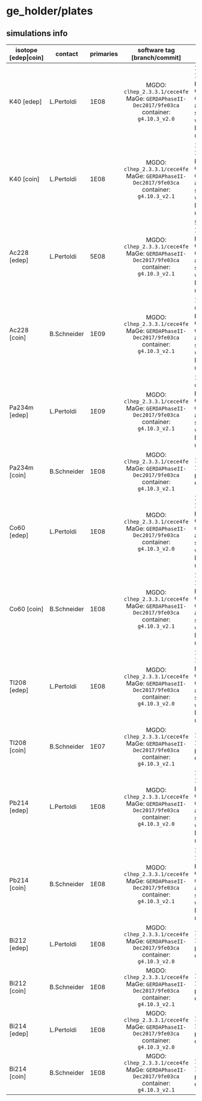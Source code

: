# ge_holder/plates

## simulations info

| isotope \[edep\|coin\] | contact     | primaries | software tag \[branch/commit\]                                                               | notes   |
| ---------------------- | ----------  | --------- | :------------------------------------------------------------------------------------------: | ------- |
| K40 \[edep\]           | L.Pertoldi  | 1E08      | MGDO: `clhep_2.3.3.1/cece4fe` MaGe: `GERDAPhaseII-Dec2017/9fe03ca` container: `g4.10.3_v2.0` | 10 files of 1E07 primaries each. You can find also simulations with Decay0 under `dk0/` |
| K40 \[coin\]           | L.Pertoldi  | 1E08      | MGDO: `clhep_2.3.3.1/cece4fe` MaGe: `GERDAPhaseII-Dec2017/9fe03ca` container: `g4.10.3_v2.1` | 10 files of 1E07 primaries each. You can find also simulations with Decay0 under `dk0/` |
| Ac228 \[edep\]         | L.Pertoldi  | 5E08      | MGDO: `clhep_2.3.3.1/cece4fe` MaGe: `GERDAPhaseII-Dec2017/9fe03ca` container: `g4.10.3_v2.1` | 50 files of 1E07 primaries each. You can find also simulations with Decay0 under `dk0/` |
| Ac228 \[coin\]         | B.Schneider | 1E09      | MGDO: `clhep_2.3.3.1/cece4fe` MaGe: `GERDAPhaseII-Dec2017/9fe03ca` container: `g4.10.3_v2.1` | 100 files of 1E07 primaries each. You can find also simulations with Decay0 under `dk0/` |
| Pa234m \[edep\]        | L.Pertoldi  | 1E09      | MGDO: `clhep_2.3.3.1/cece4fe` MaGe: `GERDAPhaseII-Dec2017/9fe03ca` container: `g4.10.3_v2.1` | 100 files of 1E07 primaries each. You can find also simulations with Decay0 under `dk0/` |
| Pa234m \[coin\]        | B.Schneider | 1E08      | MGDO: `clhep_2.3.3.1/cece4fe` MaGe: `GERDAPhaseII-Dec2017/9fe03ca` container: `g4.10.3_v2.1` | 10 files of 1E07 primaries each |
| Co60 \[edep\]          | L.Pertoldi  | 1E08      | MGDO: `clhep_2.3.3.1/cece4fe` MaGe: `GERDAPhaseII-Dec2017/9fe03ca` container: `g4.10.3_v2.0` | 10 files of 1E07 primaries each. You can find also simulations with Decay0 under `dk0/` |
| Co60 \[coin\]          | B.Schneider | 1E08      | MGDO: `clhep_2.3.3.1/cece4fe` MaGe: `GERDAPhaseII-Dec2017/9fe03ca` container: `g4.10.3_v2.1` | 10 files of 1E07 primaries each. You can find also simulations with Decay0 under `dk0/` |
| Tl208 \[edep\]         | L.Pertoldi  | 1E08      | MGDO: `clhep_2.3.3.1/cece4fe` MaGe: `GERDAPhaseII-Dec2017/9fe03ca` container: `g4.10.3_v2.0` | 10 files of 1E07 primaries each. You can find also simulations with Decay0 under `dk0/` |
| Tl208 \[coin\]         | B.Schneider | 1E07      | MGDO: `clhep_2.3.3.1/cece4fe` MaGe: `GERDAPhaseII-Dec2017/9fe03ca` container: `g4.10.3_v2.1` | 1 file of 1E07 primaries each |
| Pb214 \[edep\]         | L.Pertoldi  | 1E08      | MGDO: `clhep_2.3.3.1/cece4fe` MaGe: `GERDAPhaseII-Dec2017/9fe03ca` container: `g4.10.3_v2.0` | 10 files of 1E07 primaries each. You can find also simulations with Decay0 under `dk0/` |
| Pb214 \[coin\]         | B.Schneider | 1E08      | MGDO: `clhep_2.3.3.1/cece4fe` MaGe: `GERDAPhaseII-Dec2017/9fe03ca` container: `g4.10.3_v2.1` | 10 files of 1E07 primaries each. You can find also simulations with Decay0 under `dk0/` |
| Bi212 \[edep\]         | L.Pertoldi  | 1E08      | MGDO: `clhep_2.3.3.1/cece4fe` MaGe: `GERDAPhaseII-Dec2017/9fe03ca` container: `g4.10.3_v2.0` | 10 files of 1E07 primaries each |
| Bi212 \[coin\]         | B.Schneider | 1E08      | MGDO: `clhep_2.3.3.1/cece4fe` MaGe: `GERDAPhaseII-Dec2017/9fe03ca` container: `g4.10.3_v2.1` | 10 files of 1E07 primaries each |
| Bi214 \[edep\]         | L.Pertoldi  | 1E08      | MGDO: `clhep_2.3.3.1/cece4fe` MaGe: `GERDAPhaseII-Dec2017/9fe03ca` container: `g4.10.3_v2.0` | 10 files of 1E07 primaries each |
| Bi214 \[coin\]         | B.Schneider | 1E08      | MGDO: `clhep_2.3.3.1/cece4fe` MaGe: `GERDAPhaseII-Dec2017/9fe03ca` container: `g4.10.3_v2.1` | 10 files of 1E07 primaries each |
